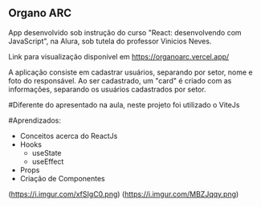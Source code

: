 ## Organo ARC

App desenvolvido sob instrução do curso "React: desenvolvendo com JavaScript", na Alura, sob tutela do professor Vinicios Neves.

Link para visualização disponível em https://organoarc.vercel.app/

A aplicação consiste em cadastrar usuários, separando por setor, nome e foto do responsável.
Ao ser cadastrado, um "card" é criado com as informações, separando os usuários cadastrados por setor.

#Diferente do apresentado na aula, neste projeto foi utilizado o ViteJs

#Aprendizados:
- Conceitos acerca do ReactJs
- Hooks
  - useState
  - useEffect
- Props
- Criação de Componentes

(https://i.imgur.com/xfSIgC0.png)
(https://i.imgur.com/MBZJqqy.png)
